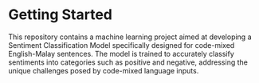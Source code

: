# Getting Started

This repository contains a machine learning project aimed at developing a Sentiment Classification Model specifically designed for code-mixed English-Malay sentences. The model is trained to accurately classify sentiments into categories such as positive and negative, addressing the unique challenges posed by code-mixed language inputs.
